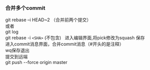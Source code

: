 ### 合并多个commit  
git rebase –i HEAD~2 （合并前两个提交）  
或者  
git log  
git rebase -i `<SHA>` (不包含)  
进入编辑界面,将pick修改为squash 保存  
进入commit消息界面，合并commit消息（#开头的是注释）  
wq保存退出  
提交到远端  
git push --force origin master  
